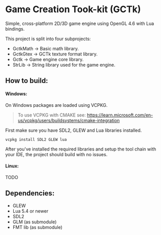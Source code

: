 # Game Creation Took-kit (GCTk)

Simple, cross-platform 2D/3D game engine using OpenGL 4.6 with Lua bindings.

This project is split into four subprojects:
- GctkMath -> Basic math library.
- GctkGtex -> GCTk texture format library.
- Gctk -> Game engine core library.
- StrLib -> String library used for the game engine.

## How to build:
#### Windows:
On Windows packages are loaded using VCPKG.<br/>
> To use VCPKG with CMAKE see: https://learn.microsoft.com/en-us/vcpkg/users/buildsystems/cmake-integration

First make sure you have SDL2, GLEW and Lua libraries installed.
```shell
vcpkg install SDL2 GLEW lua
```

After you've installed the required libraries and setup the tool chain with your IDE, the project should build with no issues.

#### Linux:
TODO

## Dependencies:
- GLEW
- Lua 5.4 or newer
- SDL2
- GLM (as submodule)
- FMT lib (as submodule)